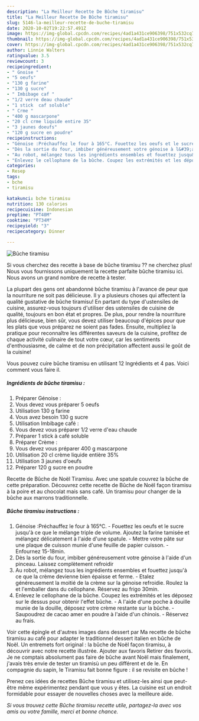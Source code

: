 ```yaml
---
description: "La Meilleur Recette De Bûche tiramisu"
title: "La Meilleur Recette De Bûche tiramisu"
slug: 5146-la-meilleur-recette-de-buche-tiramisu
date: 2020-10-02T19:22:57.491Z
image: https://img-global.cpcdn.com/recipes/4ad1a431ce906398/751x532cq70/buche-tiramisu-photo-principale-de-la-recette.jpg
thumbnail: https://img-global.cpcdn.com/recipes/4ad1a431ce906398/751x532cq70/buche-tiramisu-photo-principale-de-la-recette.jpg
cover: https://img-global.cpcdn.com/recipes/4ad1a431ce906398/751x532cq70/buche-tiramisu-photo-principale-de-la-recette.jpg
author: Linnie Walters
ratingvalue: 3.5
reviewcount: 3
recipeingredient:
- " Gnoise "
- "5 oeufs"
- "130 g farine"
- "130 g sucre"
- " Imbibage caf "
- "1/2 verre deau chaude"
- "1 stick  caf soluble"
- " Crme "
- "400 g mascarpone"
- "20 cl crme liquide entire 35"
- "3 jaunes doeufs"
- "120 g sucre en poudre"
recipeinstructions:
- "Génoise :Préchauffez le four à 165°C. Fouettez les oeufs et le sucre jusqu&#39;à ce que le mélange triple de volume. Ajoutez la farine tamisée et mélangez délicatement à l&#39;aide d&#39;une spatule. Mettre votre pâte sur une plaque de cuisson munie d&#39;une feuille de papier cuisson. Enfournez 15-18min."
- "Dès la sortie du four, imbiber généreusement votre génoise à l&#39;aide d&#39;un pinceau. Laissez complètement refroidir"
- "Au robot, mélangez tous les ingrédients ensembles et fouettez jusqu&#39;à ce que la crème devienne bien épaisse et ferme. Etalez généreusement la moitié de la crème sur la génoise refroidie. Roulez la et l&#39;emballer dans du cellophane. Réservez au frigo 30min."
- "Enlevez le cellophane de la bûche. Coupez les extrémités et les déposez sur le dessus pour obtenir l&#39;effet bûche. A l&#39;aide d&#39;une poche à douille munie de la douille, déposez votre crème restante sur la bûche. Saupoudrez de cacao amer en poudre à l&#39;aide d&#39;un chinois. Réservez au frais."
categories:
- Resep
tags:
- bche
- tiramisu

katakunci: bche tiramisu 
nutrition: 130 calories
recipecuisine: Indonesian
preptime: "PT40M"
cooktime: "PT34M"
recipeyield: "3"
recipecategory: Dinner

---
```



![Bûche tiramisu](https://img-global.cpcdn.com/recipes/4ad1a431ce906398/751x532cq70/buche-tiramisu-photo-principale-de-la-recette.jpg)

Si vous cherchez des recette à base de bûche tiramisu ?? ne cherchez plus! Nous vous fournissons uniquement la recette parfaite bûche tiramisu ici. Nous avons un grand nombre de recette à tester.

La plupart des gens ont abandonné bûche tiramisu à l'avance de peur que la nourriture ne soit pas délicieuse. Il y a plusieurs choses qui affectent la qualité gustative de bûche tiramisu! En partant du type d'ustensiles de cuisine, assurez-vous toujours d'utiliser des ustensiles de cuisine de qualité, toujours en bon état et propres. De plus, pour rendre la nourriture plus délicieuse, bien sûr, vous devez utiliser beaucoup d'épices pour que les plats que vous préparez ne soient pas fades. Ensuite, multipliez la pratique pour reconnaître les différentes saveurs de la cuisine, profitez de chaque activité culinaire de tout votre cœur, car les sentiments d'enthousiasme, de calme et de non précipitation affectent aussi le goût de la cuisine!

<!--inarticleads1-->

Vous pouvez cuire bûche tiramisu en utilisant 12 Ingrédients et 4 pas. Voici comment vous faire il.

##### Ingrédients de bûche tiramisu :

1. Préparer  Génoise :
1. Vous devez vous préparer 5 oeufs
1. Utilisation 130 g farine
1. Vous avez besoin 130 g sucre
1. Utilisation  Imbibage café :
1. Vous devez vous préparer 1/2 verre d&#39;eau chaude
1. Préparer 1 stick à café soluble
1. Préparer  Crème :
1. Vous devez vous préparer 400 g mascarpone
1. Utilisation 20 cl crème liquide entière 35%
1. Utilisation 3 jaunes d&#39;oeufs
1. Préparer 120 g sucre en poudre


Recette de Bûche de Noël Tiramisu. Avec une spatule couvrez la bûche de cette préparation. Découvrez cette recette de Bûche de Noël façon tiramisu à la poire et au chocolat mais sans café. Un tiramisu pour changer de la bûche aux marrons traditionnelle. 

<!--inarticleads2-->

##### Bûche tiramisu instructions :

1. Génoise :Préchauffez le four à 165°C. - Fouettez les oeufs et le sucre jusqu&#39;à ce que le mélange triple de volume. Ajoutez la farine tamisée et mélangez délicatement à l&#39;aide d&#39;une spatule. - Mettre votre pâte sur une plaque de cuisson munie d&#39;une feuille de papier cuisson. - Enfournez 15-18min.
1. Dès la sortie du four, imbiber généreusement votre génoise à l&#39;aide d&#39;un pinceau. Laissez complètement refroidir
1. Au robot, mélangez tous les ingrédients ensembles et fouettez jusqu&#39;à ce que la crème devienne bien épaisse et ferme. - Etalez généreusement la moitié de la crème sur la génoise refroidie. Roulez la et l&#39;emballer dans du cellophane. Réservez au frigo 30min.
1. Enlevez le cellophane de la bûche. Coupez les extrémités et les déposez sur le dessus pour obtenir l&#39;effet bûche. - A l&#39;aide d&#39;une poche à douille munie de la douille, déposez votre crème restante sur la bûche. - Saupoudrez de cacao amer en poudre à l&#39;aide d&#39;un chinois. - Réservez au frais.


Voir cette épingle et d&#39;autres images dans dessert par Ma recette de bûche tiramisu au café pour adapter le traditionnel dessert italien en bûche de Noël. Un entremets fort original : la bûche de Noël façon tiramisu, à découvrir avec notre recette illustrée. Ajouter aux favoris Retirer des favoris. Je ne comptais absolument pas faire de bûche avant Noël mais finalement, j&#39;avais très envie de tester un tiramisù un peu différent et de le. En compagnie du sapin, le Tiramisu fait bonne figure : il se revisite en bûche ! 

<!--inarticleads1-->

<p>
Prenez ces idées de recettes Bûche tiramisu et utilisez-les ainsi que peut-être même expérimentez pendant que vous y êtes. La cuisine est un endroit formidable pour essayer de nouvelles choses avec la meilleure aide.
</p>

<p>
<i>Si vous trouvez cette Bûche tiramisu recette utile, partagez-la avec vos amis ou votre famille, merci et bonne chance.</i>
</p>
